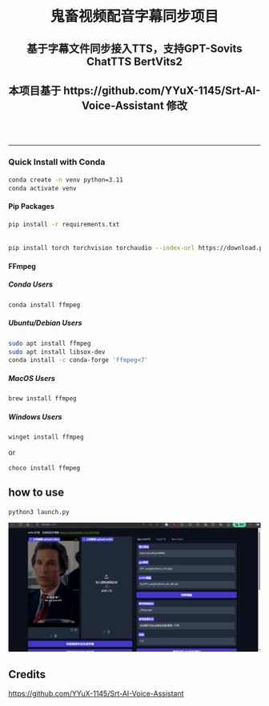 <div align="center">

<h1>鬼畜视频配音字幕同步项目</h1>

<h2>基于字幕文件同步接入TTS，支持GPT-Sovits ChatTTS BertVits2</h2>

<h2>本项目基于 https://github.com/YYuX-1145/Srt-AI-Voice-Assistant 修改</h2>

<br><br>


</div>

------


### Quick Install with Conda

```bash
conda create -n venv python=3.11
conda activate venv
```


#### Pip Packages

```bash
pip install -r requirements.txt
```

```bash

pip install torch torchvision torchaudio --index-url https://download.pytorch.org/whl/cu121
```


#### FFmpeg

##### Conda Users
```bash
conda install ffmpeg
```

##### Ubuntu/Debian Users

```bash
sudo apt install ffmpeg
sudo apt install libsox-dev
conda install -c conda-forge 'ffmpeg<7'
```

##### MacOS Users

```bash
brew install ffmpeg
```

##### Windows Users

```bash
winget install ffmpeg
```

or

```
choco install ffmpeg
```

## how to use

```
python3 launch.py
```

![avatar](./img/sample.png)

## Credits

https://github.com/YYuX-1145/Srt-AI-Voice-Assistant



